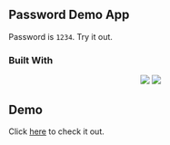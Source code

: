 ## Password Demo App

Password is `1234`. Try it out.

### Built With

<p align='center'>
  <img src="https://img.shields.io/badge/react-%2320232a.svg?style=for-the-badge&logo=react&logoColor=%2361DAFB">
  <img src="https://img.shields.io/badge/web-css-informational?style=for-the-badge&logo=css3&logoColor=white&color=2aa889"/>&nbsp;
</p>

## Demo

Click [here](https://bernardoyewole.github.io/password-app/) to check it out.
